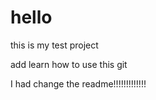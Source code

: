 # hello
this is my test project

add learn how to use this git

I had change the readme!!!!!!!!!!!!!
